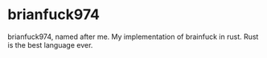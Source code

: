 # brianfuck974
brianfuck974, named after me. My implementation of brainfuck in rust. Rust is the best language ever.
